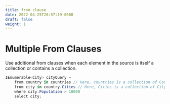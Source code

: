 ```yaml
---
title: from clause
date: 2022-04-25T20:57:19-0600
draft: false
weight: 1
---
```


# Multiple From Clauses
Use additional from clauses when each element in the source is itself a collection or contains a collection.

```cs
IEnumerable<City> cityQuery =
    from country in countries // Here, countries is a collection of Country objects.
    from city in country.Cities // Here, Cities is a collection of City objects.
    where city.Population > 10000
    select city;
```
